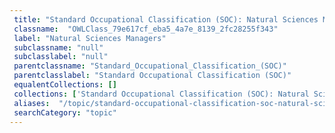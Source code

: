 ```yaml
--- 
 title: "Standard Occupational Classification (SOC): Natural Sciences Managers" 
 classname:  "OWLClass_79e617cf_eba5_4a7e_8139_2fc28255f343" 
 label: "Natural Sciences Managers" 
 subclassname: "null" 
 subclasslabel: "null" 
 parentclassname: "Standard_Occupational_Classification_(SOC)" 
 parentclasslabel: "Standard Occupational Classification (SOC)" 
 equalentCollections: [] 
 collections: ['Standard Occupational Classification (SOC): Natural Sciences Managers']
 aliases:  "/topic/standard-occupational-classification-soc-natural-sciences-managers"  
 searchCategory: "topic" 
---
```

